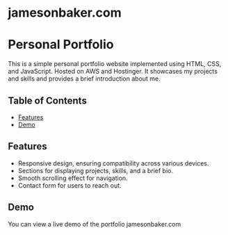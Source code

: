 # jamesonbaker.com 
# Personal Portfolio

This is a simple personal portfolio website implemented using HTML, CSS, and JavaScript. Hosted on AWS and Hostinger. It showcases my projects and skills and provides a brief introduction about me.

## Table of Contents

- [Features](#features)
- [Demo](#demo)

## Features

- Responsive design, ensuring compatibility across various devices.
- Sections for displaying projects, skills, and a brief bio.
- Smooth scrolling effect for navigation.
- Contact form for users to reach out.

## Demo

You can view a live demo of the portfolio jamesonbaker.com

